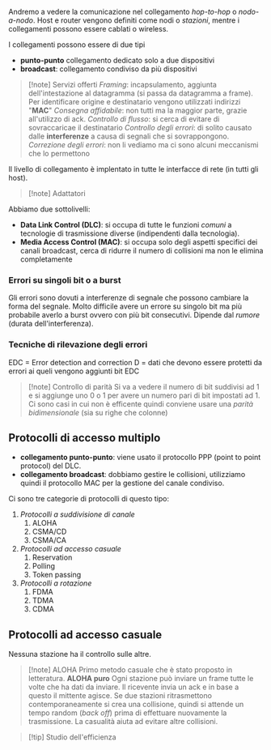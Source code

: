 Andremo a vedere la comunicazione nel collegamento *hop-to-hop* o *nodo-a-nodo*.
Host e router vengono definiti come nodi o *stazioni*, mentre i collegamenti possono essere cablati o wireless.

I collegamenti possono essere di due tipi
- **punto-punto** collegamento dedicato solo a due dispositivi
- **broadcast**: collegamento condiviso da più dispositivi

>[!note] Servizi offerti
>*Framing*: incapsulamento, aggiunta dell'intestazione al datagramma (si passa da datagramma a frame). Per identificare origine e destinatario vengono utilizzati indirizzi "**MAC**"
>*Consegna affidabile*: non tutti ma la maggior parte, grazie all'utilizzo di ack.
>*Controllo di flusso*: si cerca di evitare di sovraccaricae il destinatario
>*Controllo degli errori*: di solito causato dalle **interferenze** a causa di segnali che si sovrappongono.
>*Correzione degli errori*: non li vediamo ma ci sono alcuni meccanismi che lo permettono

Il livello di collegamento è implentato in tutte le interfacce di rete (in tutti gli host).

>[!note] Adattatori

Abbiamo due sottolivelli:
 - **Data Link Control (DLC)**: si occupa di tutte le funzioni *comuni* a tecnologie di trasmissione diverse (indipendenti dalla tecnologia).
 - **Media Access Control (MAC)**: si occupa solo degli aspetti specifici dei canali broadcast, cerca di ridurre il numero di collisioni ma non le elimina completamente

### Errori su singoli bit o a burst
Gli errori sono dovuti a interferenze di segnale che possono cambiare la forma del segnale.
Molto difficile avere un errore su singolo bit ma più probabile averlo a burst ovvero con più bit consecutivi.
Dipende dal *rumore* (durata dell'interferenza).

### Tecniche di rilevazione degli errori
EDC = Error detection and correction 
D = dati che devono essere protetti da errori ai queli vengono aggiunti bit EDC

>[!note] Controllo di parità
>Si va a vedere il numero di bit suddivisi ad 1 e si aggiunge uno 0 o 1 per avere un numero pari di bit impostati ad 1.
>Ci sono casi in cui non è efficente quindi conviene usare una *parità bidimensionale* (sia su righe che colonne)

## Protocolli di accesso multiplo
- **collegamento punto-punto**: viene usato il protocollo PPP (point to point protocol) del DLC.
- **collegamento broadcast**: dobbiamo gestire le collisioni, utilizziamo quindi il protocollo MAC per la gestione del canale condiviso. 

Ci sono tre categorie di protocolli di questo tipo:
1) *Protocolli a suddivisione di canale*
	1) ALOHA
	2) CSMA/CD
	3) CSMA/CA
2) *Protocolli ad accesso casuale*
	1) Reservation
	2) Polling
	3) Token passing
3) *Protocolli a rotazione*
	1) FDMA
	2) TDMA
	3) CDMA

## Protocolli ad accesso casuale
Nessuna stazione ha il controllo sulle altre.

>[!note] ALOHA
>Primo metodo casuale che è stato proposto in letteratura.
>**ALOHA puro**
>Ogni stazione può inviare un frame tutte le volte che ha dati da inviare. Il ricevente invia un ack e in base a questo il mittente agisce. 
>Se due stazioni ritrasmettono contemporaneamente si crea una collisione, quindi si attende un tempo random (*back off*) prima di effettuare nuovamente la trasmissione. La casualità aiuta ad evitare altre collisioni.

 >[!tip] Studio dell'efficienza
 
 

